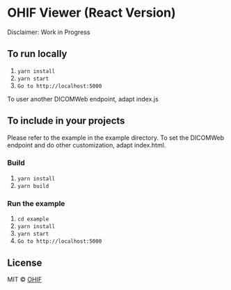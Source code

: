 # OHIF Viewer (React Version)

Disclaimer: Work in Progress

## To run locally

1. `yarn install`
1. `yarn start`
1. `Go to http://localhost:5000`

To user another DICOMWeb endpoint, adapt index.js

## To include in your projects

Please refer to the example in the example directory. To set the DICOMWeb
endpoint and do other customization, adapt index.html.

### Build

1. `yarn install`
1. `yarn build`

### Run the example

1. `cd example`
1. `yarn install`
1. `yarn start`
1. `Go to http://localhost:5000`

## License

MIT © [OHIF](https://github.com/OHIF)
